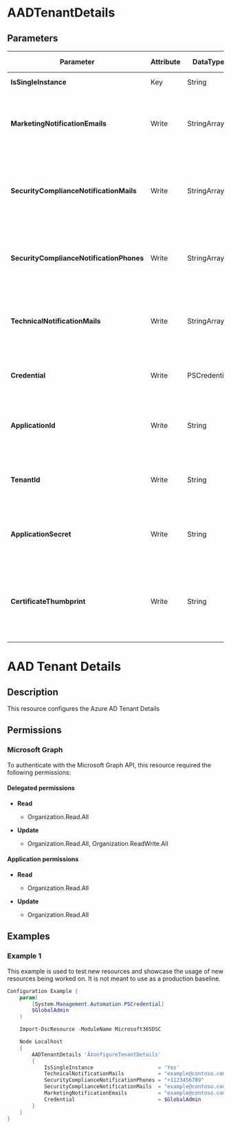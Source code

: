 ﻿# AADTenantDetails

## Parameters

| Parameter | Attribute | DataType | Description | Allowed Values |
| --- | --- | --- | --- | --- |
| **IsSingleInstance** | Key | String | Only valid value is 'Yes'. | `Yes` |
| **MarketingNotificationEmails** | Write | StringArray[] | Email-addresses from the people who should receive Marketing Notifications | |
| **SecurityComplianceNotificationMails** | Write | StringArray[] | Email-addresses from the people who should receive Security Compliance Notifications | |
| **SecurityComplianceNotificationPhones** | Write | StringArray[] | Phone Numbers from the people who should receive Security Notifications | |
| **TechnicalNotificationMails** | Write | StringArray[] | Email-addresses from the people who should receive Technical Notifications | |
| **Credential** | Write | PSCredential | Credentials of the Azure Active Directory Admin | |
| **ApplicationId** | Write | String | Id of the Azure Active Directory application to authenticate with. | |
| **TenantId** | Write | String | Id of the Azure Active Directory tenant used for authentication. | |
| **ApplicationSecret** | Write | String | Secret of the Azure Active Directory application to authenticate with. | |
| **CertificateThumbprint** | Write | String | Thumbprint of the Azure Active Directory application's authentication certificate to use for authentication. | |

# AAD Tenant Details

## Description

This resource configures the Azure AD Tenant Details

## Permissions

### Microsoft Graph

To authenticate with the Microsoft Graph API, this resource required the following permissions:

#### Delegated permissions

- **Read**

    - Organization.Read.All

- **Update**

    - Organization.Read.All, Organization.ReadWrite.All

#### Application permissions

- **Read**

    - Organization.Read.All

- **Update**

    - Organization.Read.All

## Examples

### Example 1

This example is used to test new resources and showcase the usage of new resources being worked on.
It is not meant to use as a production baseline.

```powershell
Configuration Example {
    param(
        [System.Management.Automation.PSCredential]
        $GlobalAdmin
    )

    Import-DscResource -ModuleName Microsoft365DSC

    Node Localhost
    {
        AADTenantDetails 'Ã‡onfigureTenantDetails'
        {
            IsSingleInstance                     = 'Yes'
            TechnicalNotificationMails           = "example@contoso.com"
            SecurityComplianceNotificationPhones = "+1123456789"
            SecurityComplianceNotificationMails  = "example@contoso.com"
            MarketingNotificationEmails          = "example@contoso.com"
            Credential                           = $GlobalAdmin
        }
    }
}
```

